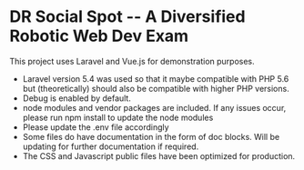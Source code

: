 # DR Social Spot -- A Diversified Robotic Web Dev Exam

This project uses Laravel and Vue.js for demonstration purposes.

- Laravel version 5.4 was used so that it maybe compatible with PHP 5.6 but (theoretically) should also be compatible with higher PHP versions.  
- Debug is enabled by default.
- node modules and vendor packages are included.  If any issues occur, please run npm install to update the node modules
- Please update the .env file accordingly
- Some files do have documentation in the form of doc blocks.  Will be updating for further documentation if required. 
- The CSS and Javascript public files have been optimized for production.
